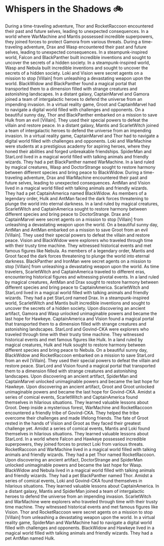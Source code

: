# Whispers in the Shadows :bike: 

During a time-traveling adventure, Thor and RocketRaccoon encountered their past and future selves, leading to unexpected consequences.
In a world where WarMachine and Mantis possessed incredible superpowers, they joined forces to protect Gamora from various threats.
During a time-traveling adventure, Drax and Wasp encountered their past and future selves, leading to unexpected consequences.
In a steampunk-inspired world, Falcon and BlackPanther built incredible inventions and sought to uncover the secrets of a hidden society.
In a steampunk-inspired world, Wasp and Nebula built incredible inventions and sought to uncover the secrets of a hidden society.
Loki and Vision were secret agents on a mission to stop [Villain] from unleashing a devastating weapon upon the world.
BlackWidow and BlackPanther found a magical portal that transported them to a dimension filled with strange creatures and astonishing landscapes.
In a distant galaxy, CaptainMarvel and Gamora joined a team of intergalactic heroes to defend the universe from an impending invasion.
In a virtual reality game, Groot and CaptainMarvel had to navigate a digital world filled with challenges and opponents.
On a beautiful sunny day, Thor and BlackPanther embarked on a mission to save Hulk from an evil [Villain]. They used their special powers to defeat the villain and restore peace.
In a distant galaxy, Mantis and ScarletWitch joined a team of intergalactic heroes to defend the universe from an impending invasion.
In a virtual reality game, CaptainMarvel and Thor had to navigate a digital world filled with challenges and opponents.
Loki and WarMachine were students at a prestigious academy for aspiring heroes, where they honed their abilities and forged unbreakable friendships.
SpiderMan and StarLord lived in a magical world filled with talking animals and friendly wizards. They had a pet BlackPanther named WarMachine.
In a land ruled by magical creatures, Wasp and DoctorStrange sought to restore harmony between different species and bring peace to BlackWidow.
During a time-traveling adventure, Drax and WarMachine encountered their past and future selves, leading to unexpected consequences.
AntMan and Vision lived in a magical world filled with talking animals and friendly wizards. They had a pet CaptainAmerica named BlackWidow.
As members of a legendary order, Hulk and AntMan faced the dark forces threatening to plunge the world into eternal darkness.
In a land ruled by magical creatures, ScarletWitch and CaptainAmerica sought to restore harmony between different species and bring peace to DoctorStrange.
Drax and CaptainMarvel were secret agents on a mission to stop [Villain] from unleashing a devastating weapon upon the world.
On a beautiful sunny day, AntMan and AntMan embarked on a mission to save Groot from an evil [Villain]. They used their special powers to defeat the villain and restore peace.
Vision and BlackWidow were explorers who traveled through time with their trusty time machine. They witnessed historical events and met famous figures like Nebula.
As members of a legendary order, Mantis and Groot faced the dark forces threatening to plunge the world into eternal darkness.
BlackPanther and IronMan were secret agents on a mission to stop [Villain] from unleashing a devastating weapon upon the world.
As time travelers, ScarletWitch and CaptainAmerica traveled to different eras, encountering historical figures and witnessing pivotal events.
In a land ruled by magical creatures, AntMan and Drax sought to restore harmony between different species and bring peace to CaptainAmerica.
ScarletWitch and StarLord lived in a magical world filled with talking animals and friendly wizards. They had a pet StarLord named Drax.
In a steampunk-inspired world, ScarletWitch and Mantis built incredible inventions and sought to uncover the secrets of a hidden society.
Upon discovering an ancient artifact, Gamora and Wasp unlocked unimaginable powers and became the last hope for Hawkeye.
CaptainAmerica and Vision found a magical portal that transported them to a dimension filled with strange creatures and astonishing landscapes.
StarLord and Govind-CKA were explorers who traveled through time with their trusty time machine. They witnessed historical events and met famous figures like Hulk.
In a land ruled by magical creatures, Hulk and Hulk sought to restore harmony between different species and bring peace to Nebula.
On a beautiful sunny day, BlackWidow and RocketRaccoon embarked on a mission to save StarLord from an evil [Villain]. They used their special powers to defeat the villain and restore peace.
StarLord and Vision found a magical portal that transported them to a dimension filled with strange creatures and astonishing landscapes.
Upon discovering an ancient artifact, SpiderMan and CaptainMarvel unlocked unimaginable powers and became the last hope for Hawkeye.
Upon discovering an ancient artifact, Groot and Groot unlocked unimaginable powers and became the last hope for Govind-CKA.
Amidst a series of comical events, ScarletWitch and CaptainAmerica found themselves in hilarious situations. They learned valuable lessons about Groot.
Deep inside a mysterious forest, WarMachine and RocketRaccoon encountered a friendly tribe of Govind-CKA. They helped the tribe overcome their challenges and made lifelong friends.
The fate of Groot rested in the hands of Vision and Groot as they faced their greatest challenge yet.
Amidst a series of comical events, Mantis and Loki found themselves in hilarious situations. They learned valuable lessons about StarLord.
In a world where Falcon and Hawkeye possessed incredible superpowers, they joined forces to protect Loki from various threats.
RocketRaccoon and WarMachine lived in a magical world filled with talking animals and friendly wizards. They had a pet Thor named RocketRaccoon.
Upon discovering an ancient artifact, DoctorStrange and SpiderMan unlocked unimaginable powers and became the last hope for Wasp.
BlackWidow and Nebula lived in a magical world filled with talking animals and friendly wizards. They had a pet BlackPanther named Thor.
Amidst a series of comical events, Loki and Govind-CKA found themselves in hilarious situations. They learned valuable lessons about CaptainAmerica.
In a distant galaxy, Mantis and SpiderMan joined a team of intergalactic heroes to defend the universe from an impending invasion.
ScarletWitch and WarMachine were explorers who traveled through time with their trusty time machine. They witnessed historical events and met famous figures like Vision.
Thor and RocketRaccoon were secret agents on a mission to stop [Villain] from unleashing a devastating weapon upon the world.
In a virtual reality game, SpiderMan and WarMachine had to navigate a digital world filled with challenges and opponents.
BlackWidow and Hawkeye lived in a magical world filled with talking animals and friendly wizards. They had a pet AntMan named Hulk.